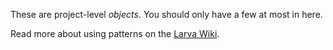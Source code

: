 These are project-level *objects*. You should only have a few at most in here.

Read more about using patterns on the [Larva Wiki](https://github.com/penske-media-corp/pmc-larva/wiki/).